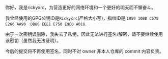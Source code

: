 你好，我是rickyxrc，为营造更好的网络环境和一个更好的明天而不懈奋斗。

我曾经使用的GPG公钥ID是`Rickyxrc`(严格大小写)，指纹ID是 `1859 10BD C575 E260 AA90  DB86 EEE1 E750 E9E0 A018`.

由于一次密钥误删除，我失去了私钥，因此无法进行签名/解密，请不要继续使用该密钥（虽然我无法证明）。

今后的提交将不再使用签名，同时不对 owner 非本人仓库的 commit 内容负责。
